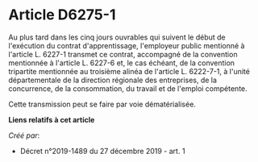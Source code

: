 # Article D6275-1

Au plus tard dans les cinq jours ouvrables qui suivent le début de l'exécution du contrat d'apprentissage, l'employeur public
mentionné à l'article L. 6227-1 transmet ce contrat, accompagné de la convention mentionnée à l'article L. 6227-6 et, le cas
échéant, de la convention tripartite mentionnée au troisième alinéa de l'article L. 6222-7-1, à l'unité départementale de la
direction régionale des entreprises, de la concurrence, de la consommation, du travail et de l'emploi compétente.

Cette transmission peut se faire par voie dématérialisée.

**Liens relatifs à cet article**

_Créé par_:

  - Décret n°2019-1489 du 27 décembre 2019 - art. 1
